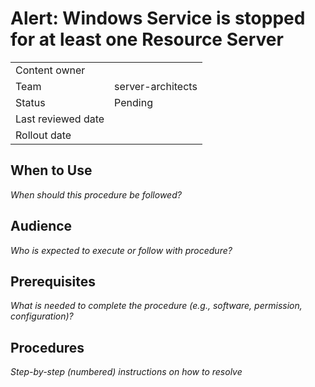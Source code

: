 # Alert: Windows Service is stopped for at least one Resource Server

|||
|-|-|
|Content owner||
|Team|server-architects|
|Status|Pending|
|Last reviewed date||
|Rollout date||

## When to Use
*When should this procedure be followed?*

## Audience
*Who is expected to execute or follow with procedure?*

## Prerequisites
*What is needed to complete the procedure (e.g., software, permission, configuration)?*

## Procedures
*Step-by-step (numbered) instructions on how to resolve*